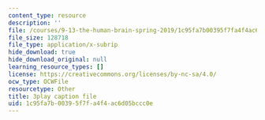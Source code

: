 ```yaml
---
content_type: resource
description: ''
file: /courses/9-13-the-human-brain-spring-2019/1c95fa7b00395f7fa4f4ac6d05bccc0e_9Bz-5-RC690.vtt
file_size: 128718
file_type: application/x-subrip
hide_download: true
hide_download_original: null
learning_resource_types: []
license: https://creativecommons.org/licenses/by-nc-sa/4.0/
ocw_type: OCWFile
resourcetype: Other
title: 3play caption file
uid: 1c95fa7b-0039-5f7f-a4f4-ac6d05bccc0e
---
```

